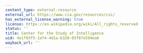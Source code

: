 ```yaml
---
content_type: external-resource
external_url: https://www.cia.gov/resources/csi/
has_external_license_warning: true
license: https://en.wikipedia.org/wiki/All_rights_reserved
status: ''
title: Center for the Study of Intelligence
uid: 4e1f03f5-1ef4-4d1a-b328-03f87e594ea6
wayback_url: ''
---
```

